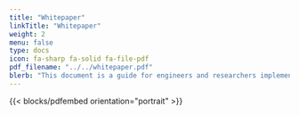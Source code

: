 ```yaml
---
title: "Whitepaper"
linkTitle: "Whitepaper"
weight: 2
menu: false
type: docs
icon: fa-sharp fa-solid fa-file-pdf
pdf_filename: "../../whitepaper.pdf"
blerb: "This document is a guide for engineers and researchers implementing the protocol. It is a scientific paper discussing the secruity properties of Rosenpass as a work-in-progress."
---
```


{{< blocks/pdfembed orientation="portrait" >}}